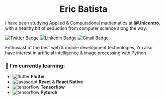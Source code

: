 <h1 align="center">
Eric Batista
</h1>

I have been studying Applied & Computational mathematics at <strong>@Unicentro</strong>, with a healthy bit of seduction from computer science along the way.

[![Twitter Badge](https://img.shields.io/badge/-@Eric__cordeiro31-orange?style=flat-square&labelColor=orange&logo=twitter&logoColor=white&link=https://twitter.com/Eric_cordeiro31)](https://twitter.com/Eric_cordeiro31) 
[![Linkedin Badge](https://img.shields.io/badge/-Eric%20Batista-orange?style=flat-square&logo=Linkedin&logoColor=white&link=https://www.linkedin.com/in/eric-batista-384820167/)](https://www.linkedin.com/in/eric-batista-384820167/) 
[![Gmail Badge](https://img.shields.io/badge/-klose.eric31@gmail.com-orange?style=flat-square&logo=Gmail&logoColor=white&link=mailto:klose.eric31@gmail.com)](mailto:klose.eric31@gmail.com)

Enthusiast of the best web & mobile development technologies, i'm also have interest in artificial intelligence & image processing with Python.

### :rocket: I'm currently learning:
  - ![flutter](https://img.shields.io/badge/--black?style=flat-circle&logo=Flutter) **Flutter**
  - ![javascript](https://img.shields.io/badge/--black?style=flat-square&logo=React) **React** & **React Native**
  - ![tensorflow](https://img.shields.io/badge/--black?style=flat-square&logo=Tensorflow) **Tensorflow**
  - ![tensorflow](https://img.shields.io/badge/--black?style=flat-square&logo=Pytorch) **Pytorch**
